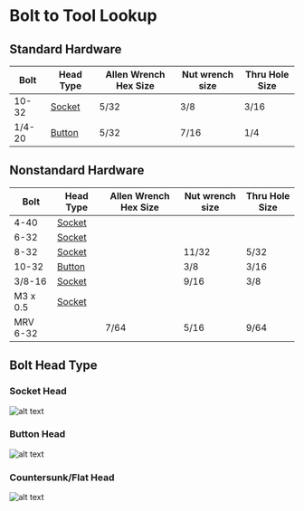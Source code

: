 # Bolt to Tool Lookup

## Standard Hardware

| Bolt  | Head Type              | Allen Wrench Hex Size | Nut wrench size | Thru Hole Size |
| ------ | ---------------------- | --------------------- | --------------- | -------------- |
| 10-32  | [Socket](#socket-head) | 5/32                  | 3/8             | 3/16           |
| 1/4-20 | [Button](#button-head)                 | 5/32                  | 7/16            | 1/4            |

## Nonstandard Hardware

| Bolt    | Head Type              | Allen Wrench Hex Size | Nut wrench size | Thru Hole Size |
| -------- | ---------------------- | --------------------- | --------------- | -------------- |
| 4-40     | [Socket](#socket-head) |                       |                 |                |
| 6-32     | [Socket](#socket-head) |                       |                 |                |
| 8-32     | [Socket](#socket-head) |                       | 11/32           | 5/32           |
| 10-32    | [Button](#button-head) |                       | 3/8             | 3/16           |
| 3/8-16   | [Socket](#socket-head) |                       | 9/16            | 3/8            |
| M3 x 0.5 | [Socket](#socket-head) |                       |                 |                |
| MRV 6-32 |                        | 7/64                  | 5/16            | 9/64           |

## Bolt Head Type

### Socket Head

![alt text](../.images/Mechanical/Bolt_to_Tool_Lookup/socket_head.png)

### Button Head

![alt text](../.images/Mechanical/Bolt_to_Tool_Lookup/buttonhead.png)

### Countersunk/Flat Head

![alt text](../.images/Mechanical/Bolt_to_Tool_Lookup/countersunk_head.png)
